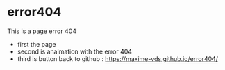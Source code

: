 # error404 
This is a page error 404 
- first the page 
- second is anaimation with the error 404 </br>
- third is button back to github : 
https://maxime-vds.github.io/error404/
